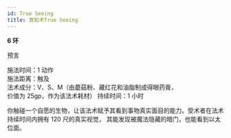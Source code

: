 ```yaml
---
id: True Seeing
title: 真知术True Seeing
---
```


**6 环**

预言

施法时间：1 动作  
施法距离：触及  
法术成分：V、S、M（由蘑菇粉、藏红花和油脂制成得眼药膏，  
价值为 25gp，作为该法术耗材）
持续时间：1 小时

你触碰一个自愿的生物，让该法术赋予其看到事物真实面目的能力。受术者在法术持续时间内拥有 120 尺的真实视觉，
其能发现被魔法隐藏的暗门，也能看到以太位面。
